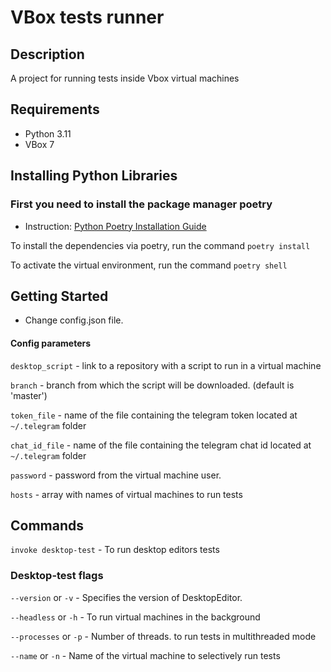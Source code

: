 # VBox tests runner

## Description
A project for running tests inside Vbox virtual machines

## Requirements

* Python 3.11
* VBox 7

## Installing Python Libraries

### First you need to install the package manager poetry

* Instruction: [Python Poetry Installation Guide](https://python-poetry.org/docs/#installation)

To install the dependencies via poetry, run the command
`poetry install`

To activate the virtual environment, run the command
`poetry shell`

## Getting Started

* Change config.json file.

#### Config parameters

`desktop_script` - link to a repository with a script to run in a virtual machine

`branch` - branch from which the script will be downloaded. (default is 'master')

`token_file` - name of the file containing the telegram token located at `~/.telegram` folder

`chat_id_file` - name of the file containing the telegram chat id located at `~/.telegram` folder

`password` - password from the virtual machine user.

`hosts` - array with names of virtual machines to run tests

## Commands

`invoke desktop-test` - To run desktop editors tests

### Desktop-test flags

`--version` or `-v` - Specifies the version of DesktopEditor.

`--headless` or `-h` - To run virtual machines in the background

`--processes` or `-p` - Number of threads. to run tests in multithreaded mode

`--name` or `-n` - Name of the virtual machine to selectively run tests
